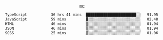 <p align="center">
  <samp>
    <a href="https://yiwwhl.com">me</a>
  </samp>
</p>

<!--START_SECTION:waka-->

```txt
TypeScript           36 hrs 41 mins  ███████████████████████░░   91.95 %
JavaScript           59 mins         ▓░░░░░░░░░░░░░░░░░░░░░░░░   02.48 %
HTML                 46 mins         ▒░░░░░░░░░░░░░░░░░░░░░░░░   01.94 %
JSON                 46 mins         ▒░░░░░░░░░░░░░░░░░░░░░░░░   01.94 %
SCSS                 25 mins         ▒░░░░░░░░░░░░░░░░░░░░░░░░   01.06 %
```

<!--END_SECTION:waka-->